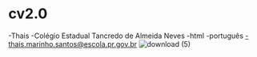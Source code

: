 # cv2.0
-Thais
-Colégio Estadual Tancredo de Almeida Neves
-html
-português
-thais.marinho.santos@escola.pr.gov.br
![download (5)](https://github.com/thaisaosapatenis/cv2.0/assets/141791497/57e9da74-b599-44d6-a68f-552cccd49e15)

